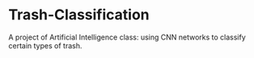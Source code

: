 # Trash-Classification
A project of Artificial Intelligence class: using CNN networks to classify certain types of trash.

